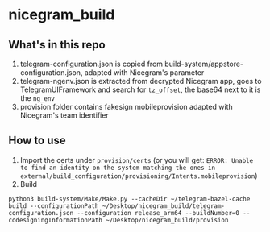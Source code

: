 # nicegram_build

## What's in this repo
1. telegram-configuration.json is copied from build-system/appstore-configuration.json, adapted with Nicegram's parameter
2. telegram-ngenv.json is extracted from decrypted Nicegram app, goes to TelegramUIFramework and search for `tz_offset`, the base64 next to it is the `ng_env`
3. provision folder contains fakesign mobileprovision adapted with Nicegram's team identifier

## How to use

1. Import the certs under `provision/certs` (or you will get: `ERROR: Unable to find an identity on the system matching the ones in external/build_configuration/provisioning/Intents.mobileprovision`)
2. Build
```
python3 build-system/Make/Make.py --cacheDir ~/telegram-bazel-cache build --configurationPath ~/Desktop/nicegram_build/telegram-configuration.json --configuration release_arm64 --buildNumber=0 --codesigningInformationPath ~/Desktop/nicegram_build/provision
```
